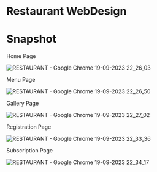 # Restaurant WebDesign

# Snapshot
Home Page

![RESTAURANT - Google Chrome 19-09-2023 22_26_03](https://github.com/Siruhr25/Restaurant_webdesign/assets/117615904/7d4a83cd-4275-4e70-856b-94d37a45c478)

Menu Page 

![RESTAURANT - Google Chrome 19-09-2023 22_26_50](https://github.com/Siruhr25/Restaurant_webdesign/assets/117615904/3e84d585-9f0b-433c-9cb8-e7801fe57cb5)

Gallery Page

![RESTAURANT - Google Chrome 19-09-2023 22_27_02](https://github.com/Siruhr25/Restaurant_webdesign/assets/117615904/ced1f05b-dcae-4ce3-a78c-5fa04768dd89)

Registration Page

![RESTAURANT - Google Chrome 19-09-2023 22_33_36](https://github.com/Siruhr25/Restaurant_webdesign/assets/117615904/23f7b766-23c0-404f-a7c3-4097ec23ab5d)

Subscription Page

![RESTAURANT - Google Chrome 19-09-2023 22_34_17](https://github.com/Siruhr25/Restaurant_webdesign/assets/117615904/8a762256-3f83-4368-a5d2-270e12308ab0)

